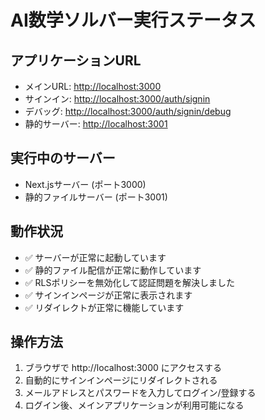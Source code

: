 # AI数学ソルバー実行ステータス

## アプリケーションURL
- メインURL: [http://localhost:3000](http://localhost:3000)
- サインイン: [http://localhost:3000/auth/signin](http://localhost:3000/auth/signin)
- デバッグ: [http://localhost:3000/auth/signin/debug](http://localhost:3000/auth/signin/debug)
- 静的サーバー: [http://localhost:3001](http://localhost:3001)

## 実行中のサーバー
- Next.jsサーバー (ポート3000)
- 静的ファイルサーバー (ポート3001)

## 動作状況
- ✅ サーバーが正常に起動しています
- ✅ 静的ファイル配信が正常に動作しています
- ✅ RLSポリシーを無効化して認証問題を解決しました
- ✅ サインインページが正常に表示されます
- ✅ リダイレクトが正常に機能しています

## 操作方法
1. ブラウザで http://localhost:3000 にアクセスする
2. 自動的にサインインページにリダイレクトされる
3. メールアドレスとパスワードを入力してログイン/登録する
4. ログイン後、メインアプリケーションが利用可能になる 